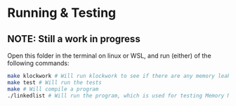 # Running & Testing
## NOTE: Still a work in progress
Open this folder in the terminal on linux or WSL, and run (either) of the following commands:
```bash
make klockwork # Will run klockwork to see if there are any memory leaks
make test # Will run the tests
make # Will compile a program
./linkedlist # Will run the program, which is used for testing Memory Manager (and per extension linked list)
```